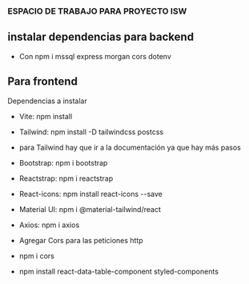 ### ESPACIO DE TRABAJO PARA PROYECTO ISW
## instalar dependencias para backend
* Con npm i mssql express morgan cors dotenv

## Para frontend
Dependencias a instalar
* Vite: npm install
* Tailwind: npm install -D tailwindcss postcss 
* para Tailwind hay que ir a la documentación ya que hay más pasos
* Bootstrap: npm i bootstrap
* Reactstrap: npm i reactstrap
* React-icons: npm install react-icons --save
* Material UI: npm i @material-tailwind/react 
* Axios: npm i axios

* Agregar Cors para las peticiones http
* npm i cors
* npm install react-data-table-component styled-components
